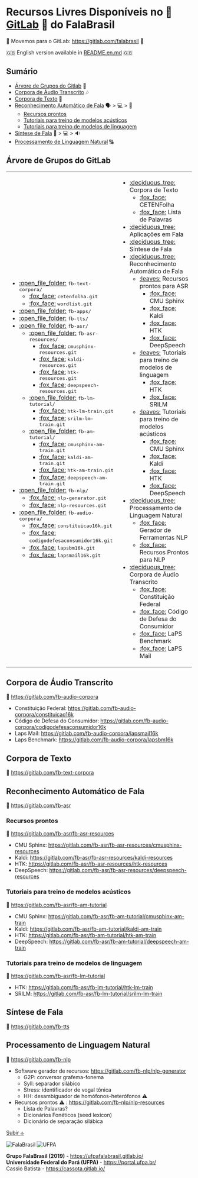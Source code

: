 # Recursos Livres Disponíveis no :fox_face: [GitLab](https://gitlab.com/falabrasil) :fox_face: do FalaBrasil

:fox_face:
Movemos para o GitLab: https://gitlab.com/falabrasil
:fox_face:

:uk:
English version available in [README.en.md](./README.en.md)
:uk:

## Sumário
- [Árvore de Grupos do Gitlab](#árvore-de-grupos-do-gitLab) :deciduous_tree:
- [Corpora de Áudio Transcrito](#corpora-de-áudio-transcrito) :notes:
- [Corpora de Texto](#corpora-de-texto) :book:
- [Reconhecimento Automático de Fala](#reconhecimento-automático-de-fala) :speaking_head: > :computer: > :scroll:
    - [Recursos prontos](#recursos-prontos)
    - [Tutoriais para treino de modelos acústicos](#tutoriais-para-treino-de-modelos-acústicos)
    - [Tutoriais para treino de modelos de linguagem](#tutoriais-para-treino-de-modelos-de-linguagem)
- [Síntese de Fala](#síntese-de-fala) :scroll: > :computer: > :sound:
- [Processamento de Linguagem Natural](#processamento-de-linguagem-natural) :capital_abcd:

## Árvore de Grupos do GitLab
<!--begin=html--> 
<table>
<tbody>
  <td>
    <ul>
      <li> <a href="https://gitlab.com/fb-text-corpora"                                      >:open_file_folder:</a> <tt>fb-text-corpora/</tt>         
        <ul>
          <li> <a href="https://gitlab.com/fb-text-corpora/cetenfolha"                        >:fox_face:</a>         <tt>cetenfolha.git</tt>           </li>
          <li> <a href="https://gitlab.com/fb-text-corpora/wordlist"                          >:fox_face:</a>         <tt>wordlist.git</tt>             </li>
        </ul>
      </li>
      <li> <a href="https://gitlab.com/fb-apps"                                              >:open_file_folder:</a> <tt>fb-apps/</tt>                 </li>
      <li> <a href="https://gitlab.com/fb-tts"                                               >:open_file_folder:</a> <tt>fb-tts/</tt>                  </li>
      <li> <a href="https://gitlab.com/fb-asr"                                               >:open_file_folder:</a> <tt>fb-asr/</tt>
        <ul>
          <li> <a href="https://gitlab.com/fb-asr/fb-asr-resources"                          >:open_file_folder:</a> <tt>fb-asr-resources/</tt>  
            <ul>
              <li> <a href="https://gitlab.com/fb-asr/fb-asr-resources/cmusphinx-resources"  >:fox_face:</a>         <tt>cmusphinx-resources.git</tt>  </li>
              <li> <a href="https://gitlab.com/fb-asr/fb-asr-resources/kaldi-resources"      >:fox_face:</a>         <tt>kaldi-resources.git</tt>      </li>
              <li> <a href="https://gitlab.com/fb-asr/fb-asr-resources/htk-resources"        >:fox_face:</a>         <tt>htk-resources.git</tt>        </li>
              <li> <a href="https://gitlab.com/fb-asr/fb-asr-resources/deepspeech-resources" >:fox_face:</a>         <tt>deepspeech-resources.git</tt> </li>
            </ul>
          </li>
          <li> <a href="https://gitlab.com/fb-asr/fb-lm-tutorial"                            >:open_file_folder:</a> <tt>fb-lm-tutorial/</tt>    
            <ul>
              <li> <a href="https://gitlab.com/fb-asr/fb-lm-tutorial/htk-lm-train"           >:fox_face:</a>         <tt>htk-lm-train.git</tt>         </li>
              <li> <a href="https://gitlab.com/fb-asr/fb-lm-tutorial/strilm-lm-train"        >:fox_face:</a>         <tt>srilm-lm-train.git</tt>       </li>
            </ul>
          </li>
          <li> <a href="https://gitlab.com/fb-asr/fb-am-tutorial"                            >:open_file_folder:</a> <tt>fb-am-tutorial/</tt>    
            <ul>
              <li> <a href="https://gitlab.com/fb-asr/fb-am-tutorial/cmusphinx-am-train"     >:fox_face:</a>         <tt>cmusphinx-am-train.git</tt>   </li>
              <li> <a href="https://gitlab.com/fb-asr/fb-am-tutorial/kaldi-am-train"         >:fox_face:</a>         <tt>kaldi-am-train.git</tt>       </li>
              <li> <a href="https://gitlab.com/fb-asr/fb-am-tutorial/htk-am-train"           >:fox_face:</a>         <tt>htk-am-train.git</tt>         </li>
              <li> <a href="https://gitlab.com/fb-asr/fb-am-tutorial/deepspeech-am-train"    >:fox_face:</a>         <tt>deepspeech-am-train.git</tt>  </li>
            </ul>
          </li>
        </ul>
      </li>
      <li> <a href="https://gitlab.com/fb-nlp"                                               >:open_file_folder:</a> <tt>fb-nlp/</tt>            
        <ul>
          <li> <a href="https://gitlab.com/fb-nlp/nlp-generator"                             >:fox_face:</a> <tt>nlp-generator.git</tt>                </li>
          <li> <a href="https://gitlab.com/fb-nlp/nlp-resources"                             >:fox_face:</a> <tt>nlp-resources.git</tt>                </li>
        </ul>
      </li>
      <li> <a href="https://gitlab.com/fb-audio-corpora"                                     >:open_file_folder:</a> <tt>fb-audio-corpora/</tt>  
        <ul>
          <li> <a href="https://gitlab.com/fb-audio-corpora/constituicao16k"                 >:fox_face:</a> <tt>constituicao16k.git</tt>              </li>
          <li> <a href="https://gitlab.com/fb-audio-corpora/codigodefesaconsumidor16k"       >:fox_face:</a> <tt>codigodefesaconsumidor16k.git</tt>    </li>
          <li> <a href="https://gitlab.com/fb-audio-corpora/lapsbm16k"                       >:fox_face:</a> <tt>lapsbm16k.git</tt>                    </li>
          <li> <a href="https://gitlab.com/fb-audio-corpora/lapsmail16k"                     >:fox_face:</a> <tt>lapsmail16k.git</tt>                  </li>
        </ul>
      </li>
    </ul>
  </td>
  <td>
    <ul>
      <li> <a href="https://gitlab.com/fb-text-corpora"  >:deciduous_tree:</a>  Corpora de Texto                              
        <ul>
          <li> <a href="https://gitlab.com/fb-text-corpora/cetenfolha"                        >:fox_face:</a> CETENFolha                                </li>
          <li> <a href="https://gitlab.com/fb-text-corpora/wordlist"                          >:fox_face:</a> Lista de Palavras                         </li>
        </ul>
      </li>
      <li> <a href="https://gitlab.com/fb-apps"                                              >:deciduous_tree:</a> Aplicações em Fala                  </li>
      <li> <a href="https://gitlab.com/fb-tts"                                               >:deciduous_tree:</a> Síntese de Fala                     </li>
      <li> <a href="https://gitlab.com/fb-asr"                                               >:deciduous_tree:</a> Reconhecimento Automático de Fala   
        <ul>
          <li> <a href="https://gitlab.com/fb-asr/fb-asr-resources"                          >:leaves:</a> Recursos prontos para ASR                     
            <ul>
              <li> <a href="https://gitlab.com/fb-asr/fb-asr-resources/cmusphinx-resources"  >:fox_face:</a> CMU Sphinx                                </li>
              <li> <a href="https://gitlab.com/fb-asr/fb-asr-resources/kaldi-resources"      >:fox_face:</a> Kaldi                                     </li>
              <li> <a href="https://gitlab.com/fb-asr/fb-asr-resources/htk-resources"        >:fox_face:</a> HTK                                       </li>
              <li> <a href="https://gitlab.com/fb-asr/fb-asr-resources/deepspeech-resources" >:fox_face:</a> DeepSpeech                                </li>
            </ul>
          </li>
          <li> <a href="https://gitlab.com/fb-asr/fb-lm-tutorial"                            >:leaves:</a> Tutoriais para treino de modelos de linguagem 
            <ul>
              <li> <a href="https://gitlab.com/fb-asr/fb-lm-tutorial/htk-lm-train"           >:fox_face:</a> HTK                                       </li>
              <li> <a href="https://gitlab.com/fb-asr/fb-lm-tutorial/strilm-lm-train"        >:fox_face:</a> SRILM                                     </li>
            </ul>
          </li>
          <li> <a href="https://gitlab.com/fb-asr/fb-am-tutorial"                            >:leaves:</a> Tutoriais para treino de modelos acústicos    
            <ul>
              <li> <a href="https://gitlab.com/fb-asr/fb-am-tutorial/cmusphinx-am-train"     >:fox_face:</a> CMU Sphinx                                </li>
              <li> <a href="https://gitlab.com/fb-asr/fb-am-tutorial/kaldi-am-train"         >:fox_face:</a> Kaldi                                     </li>
              <li> <a href="https://gitlab.com/fb-asr/fb-am-tutorial/htk-am-train"           >:fox_face:</a> HTK                                       </li>
              <li> <a href="https://gitlab.com/fb-asr/fb-am-tutorial/deepspeech-am-train"    >:fox_face:</a> DeepSpeech                                </li>
            </ul>
          </li>
        </ul>
      </li>
      <li> <a href="https://gitlab.com/fb-nlp"                                               >:deciduous_tree:</a> Processamento de Linguagem Natural              
        <ul>
          <li> <a href="https://gitlab.com/fb-nlp/nlp-generator"                             >:fox_face:</a> Gerador de Ferramentas NLP                </li>
          <li> <a href="https://gitlab.com/fb-nlp/nlp-resources"                             >:fox_face:</a> Recursos Prontos para NLP                 </li>
        </ul>
      </li>
      <li> <a href="https://gitlab.com/fb-audio-corpora"                                     >:deciduous_tree:</a> Corpora de Áudio Transcrito                     
        <ul>
          <li> <a href="https://gitlab.com/fb-audio-corpora/constituicao16k"                 >:fox_face:</a> Constituição Federal                      </li>
          <li> <a href="https://gitlab.com/fb-audio-corpora/codigodefesaconsumidor16k"       >:fox_face:</a> Código de Defesa do Consumidor            </li>
          <li> <a href="https://gitlab.com/fb-audio-corpora/lapsbm16k"                       >:fox_face:</a> LaPS Benchmark                            </li>
          <li> <a href="https://gitlab.com/fb-audio-corpora/lapsmail16k"                     >:fox_face:</a> LaPS Mail                                 </li>
        </ul>
      </li>
    </ul>
  </td>
</tbody>
</table>
<!--end=html-->  

## Corpora de Áudio Transcrito
:link: https://gitlab.com/fb-audio-corpora
- Constituição Federal:           https://gitlab.com/fb-audio-corpora/constituicao16k
- Código de Defesa do Consumidor: https://gitlab.com/fb-audio-corpora/codigodefesaconsumidor16k
- Laps Mail:                      https://gitlab.com/fb-audio-corpora/lapsmail16k
- Laps Benchmark:                 https://gitlab.com/fb-audio-corpora/lapsbm16k

## Corpora de Texto
:link: https://gitlab.com/fb-text-corpora

## Reconhecimento Automático de Fala
:link: https://gitlab.com/fb-asr

### Recursos prontos
:link: https://gitlab.com/fb-asr/fb-asr-resources
- CMU Sphinx: https://gitlab.com/fb-asr/fb-asr-resources/cmusphinx-resources
- Kaldi:      https://gitlab.com/fb-asr/fb-asr-resources/kaldi-resources
- HTK:        https://gitlab.com/fb-asr/fb-asr-resources/htk-resources
- DeepSpeech: https://gitlab.com/fb-asr/fb-asr-resources/deepspeech-resources

### Tutoriais para treino de modelos acústicos
:link: https://gitlab.com/fb-asr/fb-am-tutorial
- CMU Sphinx: https://gitlab.com/fb-asr/fb-am-tutorial/cmusphinx-am-train
- Kaldi:      https://gitlab.com/fb-asr/fb-am-tutorial/kaldi-am-train
- HTK:        https://gitlab.com/fb-asr/fb-am-tutorial/htk-am-train
- DeepSpeech: https://gitlab.com/fb-asr/fb-am-tutorial/deepspeech-am-train

### Tutoriais para treino de modelos de linguagem
:link: https://gitlab.com/fb-asr/fb-lm-tutorial
- HTK:   https://gitlab.com/fb-asr/fb-lm-tutorial/htk-lm-train
- SRILM: https://gitlab.com/fb-asr/fb-lm-tutorial/srilm-lm-train

## Síntese de Fala
:link: https://gitlab.com/fb-tts

## Processamento de Linguagem Natural
:link: https://gitlab.com/fb-nlp
- Software gerador de recursos: https://gitlab.com/fb-nlp/nlp-generator
    - G2P: conversor grafema-fonema 
    - Syll: separador silábico
    - Stress: identificador de vogal tônica
    - HH: desambiguador de homófonos-heterófonos :warning:
- Recursos prontos :warning: : https://gitlab.com/fb-nlp/nlp-resources
    - Lista de Palavras?
    - Dicionários Fonéticos (seed lexicon)
    - Dicionário de separação silábica

[Subir :top:](#sumário)

![FalaBrasil](logo_fb_github.png "title-1") ![UFPA](logo_ufpa.png "title-2")

__Grupo FalaBrasil (2019)__ - https://ufpafalabrasil.gitlab.io/      
__Universidade Federal do Pará (UFPA)__ - https://portal.ufpa.br/     
Cassio Batista - https://cassota.gitlab.io/

